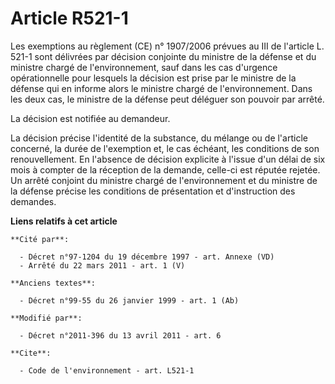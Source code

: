 # Article R521-1

Les exemptions au règlement (CE) n° 1907/2006 prévues au III de l'article L. 521-1 sont délivrées par décision conjointe du
ministre de la défense et du ministre chargé de l'environnement, sauf dans les cas d'urgence opérationnelle pour lesquels la
décision est prise par le ministre de la défense qui en informe alors le ministre chargé de l'environnement. Dans les deux
cas, le ministre de la défense peut déléguer son pouvoir par arrêté.

La décision est notifiée au demandeur.

La décision précise l'identité de la substance, du mélange ou de l'article concerné, la durée de l'exemption et, le cas
échéant, les conditions de son renouvellement. En l'absence de décision explicite à l'issue d'un délai de six mois à compter
de la réception de la demande, celle-ci est réputée rejetée. Un arrêté conjoint du ministre chargé de l'environnement et du
ministre de la défense précise les conditions de présentation et d'instruction des demandes.

**Liens relatifs à cet article**

	**Cité par**:

	  - Décret n°97-1204 du 19 décembre 1997 - art. Annexe (VD)
	  - Arrêté du 22 mars 2011 - art. 1 (V)

	**Anciens textes**:

	  - Décret n°99-55 du 26 janvier 1999 - art. 1 (Ab)

	**Modifié par**:

	  - Décret n°2011-396 du 13 avril 2011 - art. 6

	**Cite**:

	  - Code de l'environnement - art. L521-1
